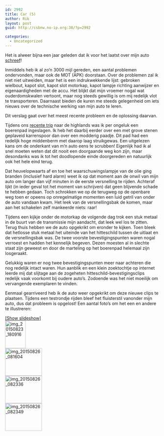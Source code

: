 ```yaml
---
id: 2992
title: Car (5)
author: Rik
layout: post
guid: http://csbnw.no-ip.org:38/?p=2992

categories:
  - Uncategorized
---
```

Het is alweer bijna een jaar geleden dat ik voor het laatst over mijn auto [schreef][1]!

Inmiddels heb ik al zo&#8217;n 3000 mijl gereden, een aantal problemen ondervonden, maar ook de MOT (APK) doorstaan. Over de problemen zal ik niet niet uitweiden, maar het is een indrukwekkende lijst: gebroken wielbout, kapot slot, kapot slot motorkap, kapot lampje richting aanwijzer en eigenaardigheden met de accu. Het blijkt dat mijn vroemer nogal wat ouderdomskwalen vertoont, maar nog steeds gewillig is om mij redelijk vlot te transporteren. Daarnaast bieden de kuren me steeds gelegenheid om iets nieuws over de technische werking van mijn auto te leren.

Dit verslag gaat over het meest recente probleem en de oplossing daarvan.

Tijdens ons [recente trip][2] naar de highlands was ik per ongeluk een boerenpad ingeslagen. Ik heb het daarbij eerder over een met grove stenen geplaveid karrenspoor dan over een modderig paadje. Dit pad had een redelijk hoge middenberm met daarop laag struikgewas. Een uitgelezen kans om de onderkant van m&#8217;n auto eens te scrubben! Eigenlijk had ik al snel moeten weten dat dit nooit een doorgaande weg kon zijn, maar desondanks was ik tot het doodlopende einde doorgereden en natuurlijk ook het hele eind terug.

Dat heuvelopwaarts af en toe het waarschuwingslampje van de olie ging branden (inclusief hard alarm) weet ik op dat moment aan de onwil van mijn auto om langer dan vijf minuten in de eerste versnelling te rijden. Achteraf lijkt (in ieder geval tot het moment van schrijven) dat geen blijvende schade te hebben gedaan. Toch schrokken we op de terugweg op de openbare weg toen er opeens op onregelmatige momenten een luid getril van onder de auto vandaan kwam. Het leek van de versnellingsbak de komen, maar aan het schakelen zelf mankeerde niets: raar!

Tijdens een kijkje onder de motorkap de volgende dag trok een stuk metaal in de buurt van de transmissie mijn aandacht, dat leek wel los te zitten. Terug thuis hebben we de auto opgekrikt om eronder te kijken. Toen bleek dat hetlosse stuk metaal het uiteinde van het hitteschild tussen de uitlaat en de versnellingsbak was. De twee voorste bevestigingspunten waren nogal verroest en hadden het kennelijk begeven. Dezen moesten al in slechte staat zijn geweest en door de marteling op het boerenpad helemaal zijn losgeraakt.

Gelukkig waren er nog twee bevestigingspunten meer naar achteren die nog redelijk intact waren. Hun aanblik en een klein zoektochtje op internet leerde mij dat slijtage aan de zogeheten hitteschild-bevestigingsclips redelijk vaak voorkomt bij oudere auto&#8217;s. Zodoende was het niet moeilijk om vervangende exemplaren te vinden.

Eenmaal gearriveerd heb ik de auto weer opgekrikt om deze nieuwe clips te plaatsen. Tijdens een testrondje rijden bleef het fluisterstil vanonder mijn auto, dus dat probleem is opgelost! Een aantal foto&#8217;s om het een en andere te illustreren:

<div
	class="ngg-galleryoverview ngg-ajax-pagination-none"
	id="ngg-gallery-3204eb3a1aca11b536c0451898f5566c-1">
  <div class="slideshowlink">
    <a href='http://csbnw.no-ip.org:38/index.php/nggallery/slideshow?p=2992'>[Show slideshow]</a>
  </div>
  
  <!-- Thumbnails -->
  
  <div id="ngg-image-0" class="ngg-gallery-thumbnail-box" >
    <div class="ngg-gallery-thumbnail">
      <a href="http://csbnw.no-ip.org:38/wp-content/gallery/seat-ibiza-heat-shield/IMG_20150823_180916.jpg"
               title=""
               data-src="http://csbnw.no-ip.org:38/wp-content/gallery/seat-ibiza-heat-shield/IMG_20150823_180916.jpg"
               data-thumbnail="http://csbnw.no-ip.org:38/wp-content/gallery/seat-ibiza-heat-shield/thumbs/thumbs_IMG_20150823_180916.jpg"
               data-image-id="1266"
               data-title="img_20150823_180916"
               data-description=""
               class="ngg-fancybox" rel="3204eb3a1aca11b536c0451898f5566c"> <img
                    title="img_20150823_180916"
                    alt="img_20150823_180916"
                    src="http://csbnw.no-ip.org:38/wp-content/gallery/seat-ibiza-heat-shield/thumbs/thumbs_IMG_20150823_180916.jpg"
                    width="67"
                    height="90"
                    style="max-width:none;"
 /> </a>
    </div>
  </div>
  
  <div id="ngg-image-1" class="ngg-gallery-thumbnail-box" >
    <div class="ngg-gallery-thumbnail">
      <a href="http://csbnw.no-ip.org:38/wp-content/gallery/seat-ibiza-heat-shield/IMG_20150826_081604.jpg"
               title=""
               data-src="http://csbnw.no-ip.org:38/wp-content/gallery/seat-ibiza-heat-shield/IMG_20150826_081604.jpg"
               data-thumbnail="http://csbnw.no-ip.org:38/wp-content/gallery/seat-ibiza-heat-shield/thumbs/thumbs_IMG_20150826_081604.jpg"
               data-image-id="1267"
               data-title="img_20150826_081604"
               data-description=""
               class="ngg-fancybox" rel="3204eb3a1aca11b536c0451898f5566c"> <img
                    title="img_20150826_081604"
                    alt="img_20150826_081604"
                    src="http://csbnw.no-ip.org:38/wp-content/gallery/seat-ibiza-heat-shield/thumbs/thumbs_IMG_20150826_081604.jpg"
                    width="120"
                    height="90"
                    style="max-width:none;"
 /> </a>
    </div>
  </div>
  
  <div id="ngg-image-2" class="ngg-gallery-thumbnail-box" >
    <div class="ngg-gallery-thumbnail">
      <a href="http://csbnw.no-ip.org:38/wp-content/gallery/seat-ibiza-heat-shield/IMG_20150826_082336.jpg"
               title=""
               data-src="http://csbnw.no-ip.org:38/wp-content/gallery/seat-ibiza-heat-shield/IMG_20150826_082336.jpg"
               data-thumbnail="http://csbnw.no-ip.org:38/wp-content/gallery/seat-ibiza-heat-shield/thumbs/thumbs_IMG_20150826_082336.jpg"
               data-image-id="1268"
               data-title="img_20150826_082336"
               data-description=""
               class="ngg-fancybox" rel="3204eb3a1aca11b536c0451898f5566c"> <img
                    title="img_20150826_082336"
                    alt="img_20150826_082336"
                    src="http://csbnw.no-ip.org:38/wp-content/gallery/seat-ibiza-heat-shield/thumbs/thumbs_IMG_20150826_082336.jpg"
                    width="120"
                    height="90"
                    style="max-width:none;"
 /> </a>
    </div>
  </div>
  
  <div id="ngg-image-3" class="ngg-gallery-thumbnail-box" >
    <div class="ngg-gallery-thumbnail">
      <a href="http://csbnw.no-ip.org:38/wp-content/gallery/seat-ibiza-heat-shield/IMG_20150826_082349.jpg"
               title=""
               data-src="http://csbnw.no-ip.org:38/wp-content/gallery/seat-ibiza-heat-shield/IMG_20150826_082349.jpg"
               data-thumbnail="http://csbnw.no-ip.org:38/wp-content/gallery/seat-ibiza-heat-shield/thumbs/thumbs_IMG_20150826_082349.jpg"
               data-image-id="1269"
               data-title="img_20150826_082349"
               data-description=""
               class="ngg-fancybox" rel="3204eb3a1aca11b536c0451898f5566c"> <img
                    title="img_20150826_082349"
                    alt="img_20150826_082349"
                    src="http://csbnw.no-ip.org:38/wp-content/gallery/seat-ibiza-heat-shield/thumbs/thumbs_IMG_20150826_082349.jpg"
                    width="120"
                    height="90"
                    style="max-width:none;"
 /> </a>
    </div>
  </div>
  
  <!-- Pagination -->
  
  <div class='ngg-clear'>
  </div>
</div>

 [1]: /?p=1241 "Car (4)"
 [2]: /?p=2856 "Visit Sanne"